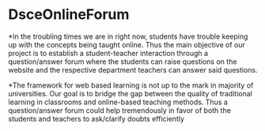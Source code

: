 # DsceOnlineForum

 *In the troubling times we are in right now, students have trouble keeping up with the concepts being taught online. Thus the main objective of our project is to establish a student-teacher interaction through a question/answer forum where the students can raise questions on the website and the respective department teachers can answer said questions. 

   *The framework for web based learning is not up to the mark in majority of universities. Our goal is to bridge the gap between the quality of traditional learning in classrooms and online-based teaching methods. Thus a question/answer forum could help tremendously in favor of both the students and teachers to ask/clarify doubts efficiently
